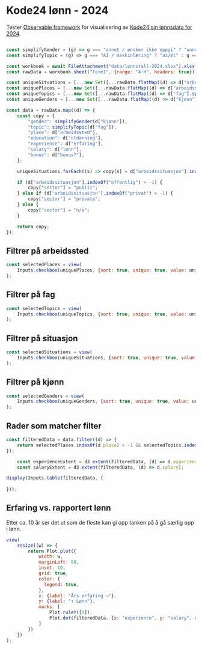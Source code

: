Kode24 lønn - 2024
==================

Tester [Observable framework](https://observablehq.com/framework/) for visualisering 
av [Kode24 sin lønnsdata for 2024](https://www.kode24.no/artikkel/her-er-lonnstallene-for-norske-utviklere-2024/81507953).


```js

const simplifyGender = (g) => g === "annet / ønsker ikke oppgi" ? "annet/ukjent" : g;
const simplifyTopic = (g) => g === "AI / maskinlæring" ? "ai/ml" : g === "embedded / IOT / maskinvare" ? "IOT" : g;

const workbook = await FileAttachment("data/lonnstall-2024.xlsx").xlsx();
const rawData = workbook.sheet("Form1", {range: "A:H", headers: true});

const uniqueSituations = [...new Set([...rawData.flatMap((d) => d["arbeidssituasjon"].split(", "))])].map((s) => s === "frilans / selvstendig næringsdrivende" ? "frilans" : s).map(s => s === "offentlig/kommunal sektor" ? "offentlig" : s)
const uniquePlaces = [...new Set([...rawData.flatMap((d) => d["arbeidssted"].split(", "))])];
const uniqueTopics = [...new Set([...rawData.flatMap((d) => d["fag"].split(", "))])].map(simplifyTopic);
const uniqueGenders = [...new Set([...rawData.flatMap((d) => d["kjønn"].split(", "))])].map(simplifyGender);

const data = rawData.map((d) => {
    const copy = {
        "gender": simplifyGender(d["kjønn"]),
        "topic": simplifyTopic(d["fag"]),
        "place": d["arbeidssted"],
        "education": d["utdanning"],
        "experience": d["erfaring"],
        "salary": d["lønn"],
        "bonus": d["bonus?"],
    };

    uniqueSituations.forEach((s) => copy[s] = d["arbeidssituasjon"].indexOf(s) > -1 ? "Ja" : "Nei");

    if (d["arbeidssituasjon"].indexOf("offentlig") > -1) {
        copy["sector"] = "public";
    } else if (d["arbeidssituasjon"].indexOf("privat") > -1) {
        copy["sector"] = "private";
    } else {
        copy["sector"] = "n/a";
    }

    return copy;
});
```

## Filtrer på arbeidssted

```js
const selectedPlaces = view(
    Inputs.checkbox(uniquePlaces, {sort: true, unique: true, value: uniquePlaces})
);
```

## Filtrer på fag

```js
const selectedTopics = view(
    Inputs.checkbox(uniqueTopics, {sort: true, unique: true, value: uniqueTopics})
);
```

## Filtrer på situasjon

```js
const selectedSituations = view(
    Inputs.checkbox(uniqueSituations, {sort: true, unique: true, value: uniqueSituations})
);
```

## Filtrer på kjønn

```js
const selectedGenders = view(
    Inputs.checkbox(uniqueGenders, {sort: true, unique: true, value: uniqueGenders})
);
```


## Rader som matcher filter

```js
const filteredData = data.filter((d) => {
    return selectedPlaces.indexOf(d.place) > -1 && selectedTopics.indexOf(d.topic) > -1 && selectedSituations.some((s) => d[s] === "Ja") && selectedGenders.indexOf(d.gender) > -1
});
```

```js
    const experienceExtent = d3.extent(filteredData, (d) => d.experience);
    const salaryExtent = d3.extent(filteredData, (d) => d.salary);
```

```js
display(Inputs.table(filteredData, {
    
}));
```



## Erfaring vs. rapportert lønn 

Etter ca. 10 år ser det ut som de fleste kan gi opp tanken på å gå særlig opp i lønn. 

```js
view(
    resize((w) => {
        return Plot.plot({
            width: w,
            marginLeft: 80,
            inset: 10,
            grid: true,
            color: {
              legend: true,
            },
            x: {label: "Års erfaring →"},
            y: {label: "↑ Lønn"},
            marks: [
                Plot.ruleY([0]),
                Plot.dot(filteredData, {x: "experience", y: "salary", opacity: 0.7})
            ]
        })
    })
);
```


```js

```

```js

```

```js

```